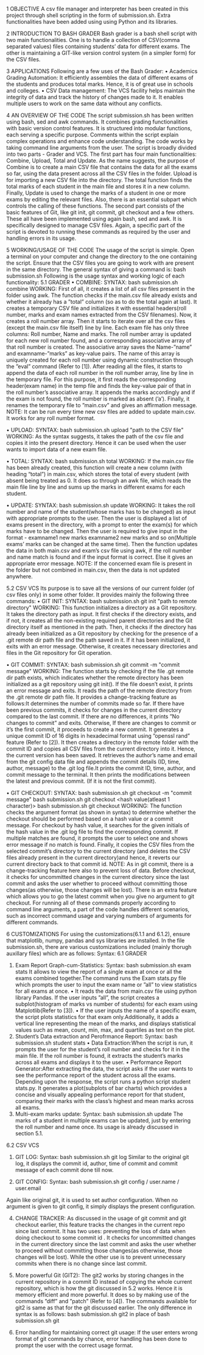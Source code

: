 1 OBJECTIVE
A csv file manager and interpreter has been created in this project through shell scripting in
the form of submission.sh. Extra functionalities have been added using using Python and its
libraries.

2 INTRODUCTION TO BASH GRADER
Bash grader is a bash shell script with two main functionalities. One is to handle a collection of
CSV(comma separated values) files containing students’ data for different exams. The other is
maintaining a GIT-like version control system (in a simpler form) for the CSV files.

3 APPLICATIONS
Following are a few uses of the Bash Grader:
• Academics Grading Automation: It efficiently assembles the data of different exams of
the students and produces total marks. Hence, it is of great use in schools and colleges.
• CSV Data management: The VCS facility helps maintain the integrity of data and track
the history of changes made to it. It enables multiple users to work on the same data without
any conflicts.

4 AN OVERVIEW OF THE CODE
The script submission.sh has been written using bash, sed and awk commands. It combines
grading functionalities with basic version control features. It is structured into modular functions,
each serving a specific purpose. Comments within the script explain complex operations and enhance
code understanding. The code works by taking command line arguments from the user.
The script is broadly divided into two parts - Grader and VCS.
The first part has four main functionalities: Combine, Upload, Total and Update. As the name
suggests, the purpose of Combine is to create a main CSV file that contains the data for all the
exams so far, using the data present across all the CSV files in the folder. Upload is for importing
a new CSV file into the directory. The total function finds the total marks of each student in
the main file and stores it in a new column. Finally, Update is used to change the marks of a
student in one or more exams by editing the relevant files. Also, there is an essential subpart
which controls the calling of these functions.
The second part consists of the basic features of Git, like git init, git commit, git checkout and
a few others. These all have been implemented using again bash, sed and awk. It is specifically
designed to manage CSV files. Again, a specific part of the script is devoted to running these
commands as required by the user and handling errors in its usage.

5 WORKING/USAGE OF THE CODE
The usage of the script is simple. Open a terminal on your computer and change the directory to
the one containing the script. Ensure that the CSV files you are going to work with are present
in the same directory. The general syntax of giving a command is:
bash submission.sh <command> <attributes>
Following is the usage syntax and working logic of each functionality:
5.1 GRADER
  • COMBINE:
  SYNTAX: bash submission.sh combine
  WORKING:
  First of all, it creates a list of all csv files present in the folder using awk. The function checks if
  the main.csv file already exists and whether it already has a ”total” column (so as to do the total
  again at last). It creates a temporary CSV file and initializes it with essential headers(roll number,
  marks and exam names extracted from the CSV filenames).
  Now, it creates a roll number array. Then it starts to iterate over all the csv files (except
  the main.csv file itself) line by line. Each exam file has only three columns: Roll number,
  Name and marks. The roll number array is updated for each new roll number found, and a
  corresponding associative array of that roll number is created. The associative array saves the
  Name-”name” and examname-”marks” as key-value pairs. The name of this array is uniquely
  created for each roll number using dynamic construction through the ”eval” command (Refer to [1]).
  After reading all the files, it starts to append the data of each roll number in the roll number
  array, line by line in the temporary file. For this purpose, it first reads the corresponding
  header(exam name) in the temp file and finds the key-value pair of that in the roll number’s
  associative array. It appends the marks accordingly and if the exam is not found, the roll number
  is marked as absent (’a’).
  Finally, it renames the temporary file to ”main.csv” and gives an affirmation message.
  NOTE:
  It can be run every time new csv files are added to update main.csv. It works for any roll number
  format.
  
  • UPLOAD:
  SYNTAX:
  bash submission.sh upload "path to the CSV file"
  WORKING:
  As the syntax suggests, it takes the path of the csv file and copies it into the present directory.
  Hence it can be used when the user wants to import data of a new exam file.
  
  • TOTAL:
  SYNTAX:
  bash submission.sh total
  WORKING:
  If the main.csv file has been already created, this function will create a new column (with heading
  “total”) in main.csv, which stores the total of every student (with absent being treated as 0. It does
  so through an awk file, which reads the main file line by line and sums up the marks in different
  exams for each student.
  
  • UPDATE:
  SYNTAX:
  bash submission.sh update
  WORKING:
  It takes the roll number and name of the student(whose marks has to be changed) as input with
  appropriate prompts to the user. Then the user is displayed a list of exams present in the directory,
  with a prompt to enter the exam(s) for which marks have to be changed. Then the user is required
  to give input in the format - examname1 new marks examname2 new marks and so on(Multiple
  exams’ marks can be changed at the same time).
  Then the function updates the data in both main.csv and exam’s csv file using awk, if the
  roll number and name match is found and if the input format is correct. Else it gives an
  appropriate error message.
  NOTE:
  If the concerned exam file is present in the folder but not combined in main.csv, then the data is
  not updated anywhere.

5.2 CSV VCS
  Its purpose is to save all the versions of our current folder (of csv files only) in some other folder.
  It provides mainly the following three commands:
  • GIT INIT:
  SYNTAX:
  bash submission.sh git init "path to remote directory"
  WORKING:
  This function initializes a directory as a Git repository. It takes the directory path as input.
  It first checks if the directory exists, and if not, it creates all the non-existing required parent
  directories and the Git directory itself as mentioned in the path. Then, it checks if the
  directory has already been initialized as a Git repository by checking for the presence of a
  .git remote dir path file and the path saved in it. If it has been initialized, it exits with an error
  message. Otherwise, it creates necessary directories and files in the Git repository for Git operation.
  
  • GIT COMMIT:
  SYNTAX:
  bash submission.sh git commit -m "commit message"
  WORKING:
  The function starts by checking if the file .git remote dir path exists, which indicates whether
  the remote directory has been initialized as a git repository using git init(). If the file doesn’t
  exist, it prints an error message and exits.
  It reads the path of the remote directory from the .git remote dir path file.
  It provides a change-tracking feature as follows:It determines the number of commits made
  so far. If there have been previous commits, it checks for changes in the current directory
  compared to the last commit. If there are no differences, it prints ”No changes to commit”
  and exits.
  Otherwise, If there are changes to commit or it’s the first commit, it proceeds to create
  a new commit. It generates a unique commit ID of 16 digits in hexadecimal format using
  ”openssl rand” feature (Refer to [2]). It then creates a directory in the remote folder with
  the commit ID and copies all CSV files from the current directory into it. Hence, the current
  version has been saved.
  It retrieves the author’s name and email from the git config data file and appends the
  commit details (ID, time, author, message) to the .git log file.It prints the commit ID, time,
  author, and commit message to the terminal.
  It then prints the modifications between the latest and previous commit. (If it is not the
  first commit).
  
  • GIT CHECKOUT:
  SYNTAX:
  bash submission.sh git checkout -m "commit message"
  bash submission.sh git checkout <hash value(atleast 1 character)>
  bash submission.sh git checkout
  WORKING:
  The function checks the argument format (as shown in syntax) to determine whether the checkout
  should be performed based on a hash value or a commit message.
  For checkout by hash value, it searches for the given initials of the hash value in the .git log file to
  find the corresponding commit. If multiple matches are found, it prompts the user to select one
  and shows error message if no match is found.
  Finally, it copies the CSV files from the selected commit’s directory to the current directory (and
  deletes the CSV files already present in the current directory)and hence, it reverts our current
  directory back to that commit id.
  NOTE: As in git commit, there is a change-tracking feature here also to prevent loss of
  data. Before checkout, it checks for uncommitted changes in the current directory since the last
  commit and asks the user whether to proceed without committing those changes(as otherwise,
  those changes will be lost).
  There is an extra feature which allows you to go the latest commit when you give no argument to
  git checkout.
  For running all of these commands properly according to command line arguments, a part of
  the code handles different scenarios, such as incorrect command usage and varying numbers of
  arguments for different commands.
  
6 CUSTOMIZATIONS
For using the customizations(6.1.1 and 6.1.2), ensure that matplotlib, numpy, pandas and sys
libraries are installed. In the file submission.sh, there are various customizations included (mainly
thorugh auxillary files) which are as follows:
Syntax:
6.1 GRADER
  1. Exam Report Graph-cum-Statistics:
  Syntax: bash submission.sh exam stats
  It allows to view the report of a single exam at once or all the exams combined together.The
  command runs the Exam stats.py file which prompts the user to input the exam name or
  ”all” to view statistics for all exams at once.
  • It reads the data from main.csv file using python library Pandas. If the user inputs
  ”all”, the script creates a subplot(histogram of marks vs number of students) for each
  exam using Matplotlib(Refer to [3]).
  • If the user inputs the name of a specific exam, the script plots statistics for that
  exam only.Additionally, it adds a vertical line representing the mean of the marks,
  and displays statistical values such as mean, count, min, max, and quartiles as text on
  the plot.
  2. Student’s Data extraction and Perofrmance Report:
  Syntax: bash submission.sh student stats
  • Data Extraction:When the script is run, it prompts the user for the student’s roll
  number and checks for it in the main file. If the roll number is found, it extracts the
  student’s marks across all exams and displays it to the user.
  • Performance Report Generator:After extracting the data, the script asks if the
  user wants to see the performance report of the student across all the exams. Depending
  upon the response, the script runs a python script student stats.py. It generates
  a plot(subplots of bar charts) which provides a concise and visually appealing performance
  report for that student, comparing their marks with the class’s highest and mean
  marks across all exams.
  3. Multi-exam marks update:
  Syntax: bash submission.sh update
  The marks of a student in multiple exams can be updated, just by entering the roll number
  and name once. Its usage is already discussed in section 5.1.

6.2 CSV VCS
  1. GIT LOG:
  Syntax: bash submission.sh git log
  Similar to the original git log, it displays the commit id, author, time of commit and commit
  message of each commit done till now.

  3. GIT CONFIG:
  Syntax: bash submission.sh git config <nothing>/ user.name <name> / user.email
  <email>
  Again like original git, it is used to set author configuration. When no argument is given to
  git config, it simply displays the present configuration.

  4. CHANGE TRACKER:
  As discussed in the usage of git commit and git checkout earlier, this feature tracks the
  changes in the current repo since last commit. It has two uses: preventing the loss of data
  when doing checkout to some commit id . It checks for uncommitted changes in the current
  directory since the last commit and asks the user whether to proceed without committing
  those changes(as otherwise, those changes will be lost). While the other use is to prevent
  unnecessary commits when there is no change since last commit.

  5. More powerful Git (GIT2): The git2 works by storing changes in the current repository
  in a commit ID instead of copying the whole current repository, which is how the git discussed
  in 5.2 works. Hence it is memory efficient and more powerful. It does so by making use of
  the commands ”diff” and ”patch” (Refer to [4]). The commands available for git2 is same
  as that for the git discussed earlier. The only difference in syntax is as follows:
  bash submission.sh git2 <command> <attributes>
  in place of
  bash submission.sh git <command> <attributes>
  
  6. Error handling for maintaining correct git usage:
  If the user enters wrong format of git commands by chance, error handling has been done
  to prompt the user with the correct usage format.
